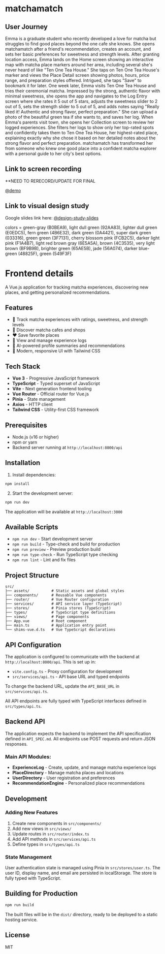 # matchamatch 

## User Journey

Emma is a graduate student who recently developed a love for matcha but struggles to find good places beyond the one cafe she knows. She opens matchamatch after a friend's recommendation, creates an account, and sets her basic preferences for sweetness and strength levels. After granting location access, Emma lands on the Home screen showing an interactive map with matcha place markers around her area, including several she's never heard of like "Ten One Tea House." She taps on Ten One Tea House's marker and views the Place Detail screen showing photos, hours, price range, and preparation styles offered. Intrigued, she taps "Save" to bookmark it for later. One week later, Emma visits Ten One Tea House and tries their ceremonial matcha. Impressed by the strong, authentic flavor with minimal sweetness, she opens the app and navigates to the Log Entry screen where she rates it 5 out of 5 stars, adjusts the sweetness slider to 2 out of 5, sets the strength slider to 5 out of 5, and adds notes saying "Really liked it! Authentic and strong flavor, perfect preparation." She can upload a photo of the beautiful green tea if she wants to, and saves her log. When Emma's parents visit town, she opens her Collection screen to review her logged experiences. She filters her logs to show only her top-rated spots and confidently takes them to Ten One Tea House, her highest-rated place, explaining exactly why she chose it based on her detailed notes about the strong flavor and perfect preparation. matchamatch has transformed her from someone who knew one good place into a confident matcha explorer with a personal guide to her city's best options.

## Link to screen recording

**NEED TO RERECORD/UPDATE FOR FINAL

[@demo](https://youtu.be/bo802nXH2Ts)


## Link to visual design study

Google slides link here: [@design-study-slides](https://docs.google.com/presentation/d/1_ppcmIyDooiewEgIWf2V7kTPgAQg78PMyLPqDTsHXYo/edit?usp=sharing)



colors = green-gray (B0BEA9), light dull green (92AA83), lighter dull green (E0EDC5), fern green (4B6E32), dark green (0A4421), super dark green (033316), green green (3F7131), cherry blossom pink (FCB2C5), darker light pink (F1A4B7), light red brown gray (6E5A5A), brown (4C3535), very light brown (BF9B9B), brighter green (65AE5B), jade (56A074), darker blue-green (48825F), green (549F3F)


# Frontend details 

A Vue.js application for tracking matcha experiences, discovering new places, and getting personalized recommendations.

## Features

- 🍵 Track matcha experiences with ratings, sweetness, and strength levels
- 📍 Discover matcha cafes and shops
- ❤️ Save favorite places
- 📝 View and manage experience logs
- 🤖 AI-powered profile summaries and recommendations
- 🎨 Modern, responsive UI with Tailwind CSS

## Tech Stack

- **Vue 3** - Progressive JavaScript framework
- **TypeScript** - Typed superset of JavaScript
- **Vite** - Next generation frontend tooling
- **Vue Router** - Official router for Vue.js
- **Pinia** - State management
- **Axios** - HTTP client
- **Tailwind CSS** - Utility-first CSS framework

## Prerequisites

- Node.js (v16 or higher)
- npm or yarn
- Backend server running at `http://localhost:8000/api`

## Installation

1. Install dependencies:
```bash
npm install
```

2. Start the development server:
```bash
npm run dev
```

The application will be available at `http://localhost:3000`

## Available Scripts

- `npm run dev` - Start development server
- `npm run build` - Type-check and build for production
- `npm run preview` - Preview production build
- `npm run type-check` - Run TypeScript type checking
- `npm run lint` - Lint and fix files

## Project Structure

```
src/
├── assets/          # Static assets and global styles
├── components/      # Reusable Vue components
├── router/          # Vue Router configuration
├── services/        # API service layer (TypeScript)
├── stores/          # Pinia stores (TypeScript)
├── types/           # TypeScript type definitions
├── views/           # Page components
├── App.vue          # Root component
├── main.ts          # Application entry point
└── shims-vue.d.ts   # Vue TypeScript declarations
```

## API Configuration

The application is configured to communicate with the backend at `http://localhost:8000/api`. This is set up in:

- `vite.config.ts` - Proxy configuration for development
- `src/services/api.ts` - API base URL and typed endpoints

To change the backend URL, update the `API_BASE_URL` in `src/services/api.ts`.

All API endpoints are fully typed with TypeScript interfaces defined in `src/types/api.ts`.

## Backend API

The application expects the backend to implement the API specification defined in `API_SPEC.md`. All endpoints use POST requests and return JSON responses.

### Main API Modules:

- **ExperienceLog** - Create, update, and manage matcha experience logs
- **PlaceDirectory** - Manage matcha places and locations
- **UserDirectory** - User registration and preferences
- **RecommendationEngine** - Personalized place recommendations

## Development

### Adding New Features

1. Create new components in `src/components/`
2. Add new views in `src/views/`
3. Update routes in `src/router/index.ts`
4. Add API methods in `src/services/api.ts`
5. Define types in `src/types/api.ts`

### State Management

User authentication state is managed using Pinia in `src/stores/user.ts`. The user ID, display name, and email are persisted in localStorage. The store is fully typed with TypeScript.

## Building for Production

```bash
npm run build
```

The built files will be in the `dist/` directory, ready to be deployed to a static hosting service.

## License

MIT
